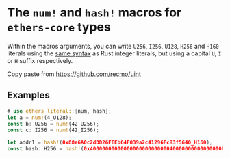 # The `num!` and `hash!` macros for `ethers-core` types

Within the  macros arguments, you can write `U256`, `I256`, `U128`, `H256` and `H160` literals using the [same syntax][rust-syntax] as Rust integer literals, but using a capital `U`, `I` or `H` suffix respectively.

Copy paste from https://github.com/recmo/uint

[rust-syntax]: https://doc.rust-lang.org/stable/reference/tokens.html#integer-literals

## Examples
```rust
# use ethers_literal::{num, hash};
let a = num!(4_U128);
const b: U256 = num!(42_U256);
const c: I256 = num!(42_I256);

let addr1 = hash!(0x88e6A0c2dDD26FEEb64F039a2c41296FcB3f5640_H160);
const hash: H256 = hash!(0x4000000000000000000000000040000000000000000000000000000000000000_H256);
```
